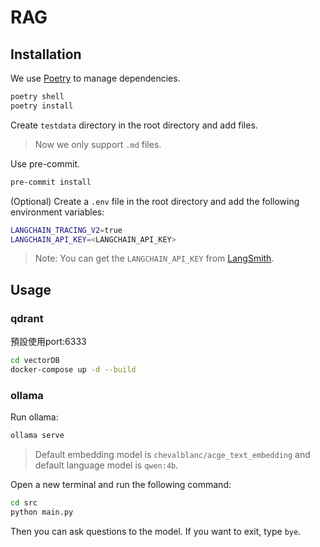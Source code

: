 # RAG

## Installation

We use [Poetry](https://python-poetry.org/) to manage dependencies.

```bash
poetry shell
poetry install
```


Create `testdata` directory in the root directory and add files.

> Now we only support `.md` files.

Use pre-commit.
```bash
pre-commit install
```


(Optional) Create a `.env` file in the root directory and add the following environment variables:

```bash
LANGCHAIN_TRACING_V2=true
LANGCHAIN_API_KEY=<LANGCHAIN_API_KEY>
```
> Note: You can get the `LANGCHAIN_API_KEY` from [LangSmith](https://www.langchain.com/langsmith).


## Usage

### qdrant
預設使用port:6333
```bash
cd vectorDB
docker-compose up -d --build
```

### ollama

Run ollama:
```bash
ollama serve
```
> Default embedding model is `chevalblanc/acge_text_embedding` and default language model is `qwen:4b`.

Open a new terminal and run the following command:
```bash
cd src
python main.py
```

Then you can ask questions to the model.
If you want to exit, type `bye`.
